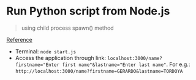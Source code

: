 # Run Python script from Node.js

> using child process spawn() method

[Reference](https://nodejs.org/api/child_process.html)

- Terminal: `node start.js`
- Access the application through link: `localhost:3000/name?firstname="Enter first name"&lastname="Enter last name"`. For e.g.: `http://localhost:3000/name?firstname=GERARDO&lastname=TORDOYA`


